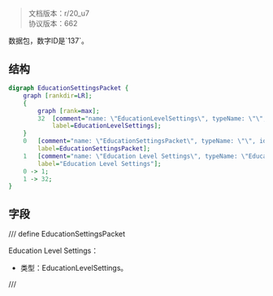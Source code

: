 # <!-- md:samp EducationSettingsPacket -->

> 文档版本：r/20_u7<br/>协议版本：662

<!-- md:samp EducationSettingsPacket -->数据包，数字ID是`137`。

## 结构

```dot
digraph EducationSettingsPacket {
	graph [rankdir=LR];
	{
		graph [rank=max];
		32	[comment="name: \"EducationLevelSettings\", typeName: \"\", id: 32, branchId: 0, recurseId: -1, attributes: 512, notes: \"\"",
			label=EducationLevelSettings];
	}
	0	[comment="name: \"EducationSettingsPacket\", typeName: \"\", id: 0, branchId: 137, recurseId: -1, attributes: 0, notes: \"\"",
		label=EducationSettingsPacket];
	1	[comment="name: \"Education Level Settings\", typeName: \"EducationLevelSettings\", id: 1, branchId: 0, recurseId: -1, attributes: 256, notes: \"\"",
		label="Education Level Settings"];
	0 -> 1;
	1 -> 32;
}

```

## 字段

/// define
EducationSettingsPacket

Education Level Settings：[<!-- md:samp EducationLevelSettings -->](refs/protocols/types/EducationLevelSettings.md)

- 类型：EducationLevelSettings。


///
